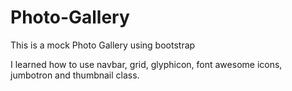 # Photo-Gallery
This is a mock Photo Gallery using bootstrap

I learned how to use navbar, grid, glyphicon, font awesome icons, jumbotron and thumbnail class.

